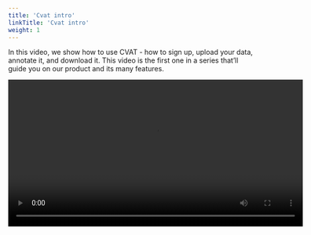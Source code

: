 ```yaml
---
title: 'Cvat intro'
linkTitle: 'Cvat intro'
weight: 1
---
```


In this video, we show how to use CVAT - how to sign up, upload your data, annotate it, and download it.
This video is the first one in a series that’ll guide you on our product and its many features.

<video src="/images/CVAT_product_tour.mp4" type="video/mp4" width="600" controls></video>
